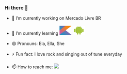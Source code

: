 ### Hi there 👋

- 🔭 I’m currently working on Mercado Livre BR <br/><br/>
- 🌱 I’m currently learning  <img  alt="logo vscode" height="30" width="40" src="https://raw.githubusercontent.com/devicons/devicon/master/icons/kotlin/kotlin-original.svg"/>
       <img  alt="logo vscode" height="30" width="40" src="https://raw.githubusercontent.com/devicons/devicon/master/icons/android/android-original.svg"/><br/><br/>
- 😄 Pronouns: Ela, Ella, She <br/><br/>
- ⚡ Fun fact: I love rock and singing out of tune everyday <br/><br/>
- 📫 How to reach me: <a href="https://www.linkedin.com/in/karina-fukuda/" target="_blank">
       <img src="https://img.shields.io/badge/-Linkedin-%230077B5?style=for-the-badge&logo=linkedin&logoColor=white" target="_blank"></a>


  
<!--<div align="center"> 
    <img height="180em"  src="https://github-readme-stats.vercel.app/api?username=kafukuda&show_icons=true&theme=nightowl&include_all_commits=true&count_private=true"/>
   <img height="180em" right="200em" src="https://github-readme-stats.vercel.app/api/top-langs/?username=kafukuda&hide=scss&layout=compact&langs+count=16&theme=nightowl"/>
 </div> -->
 
